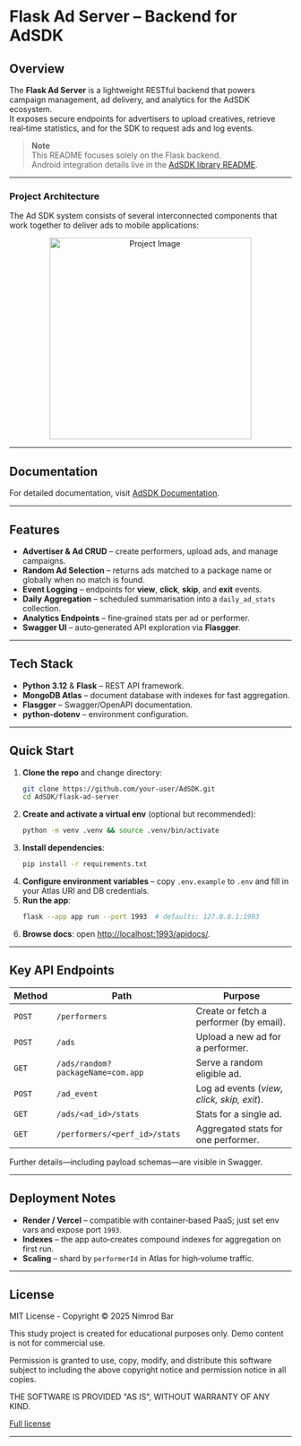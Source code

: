 # Flask Ad Server – Backend for AdSDK

## Overview
The **Flask Ad Server** is a lightweight RESTful backend that powers campaign management, ad delivery, and analytics for the AdSDK ecosystem.  
It exposes secure endpoints for advertisers to upload creatives, retrieve real‑time statistics, and for the SDK to request ads and log events.

> **Note**  
> This README focuses solely on the Flask backend.  
> Android integration details live in the [AdSDK library README](../README.md).

---

### Project Architecture

The Ad SDK system consists of several interconnected components that work together to deliver ads to mobile applications:


<div align="center">
    <img src="https://github.com/user-attachments/assets/e4b1569d-e86d-41d7-a824-c2f7c30b42f0" alt="Project Image" width="360"/>
</div>

---

## Documentation

For detailed documentation, visit [AdSDK Documentation](https://nimib2.github.io/AdSDK/).

---

## Features

- **Advertiser & Ad CRUD** – create performers, upload ads, and manage campaigns.
- **Random Ad Selection** – returns ads matched to a package name or globally when no match is found.
- **Event Logging** – endpoints for **view**, **click**, **skip**, and **exit** events.
- **Daily Aggregation** – scheduled summarisation into a `daily_ad_stats` collection.
- **Analytics Endpoints** – fine‑grained stats per ad or performer.
- **Swagger UI** – auto‑generated API exploration via **Flasgger**.

---

## Tech Stack
- **Python 3.12** & **Flask** – REST API framework.
- **MongoDB Atlas** – document database with indexes for fast aggregation.
- **Flasgger** – Swagger/OpenAPI documentation.
- **python-dotenv** – environment configuration.

---

## Quick Start

1. **Clone the repo** and change directory:
   ```bash
   git clone https://github.com/your-user/AdSDK.git
   cd AdSDK/flask-ad-server
   ```
2. **Create and activate a virtual env** (optional but recommended):
   ```bash
   python -m venv .venv && source .venv/bin/activate
   ```
3. **Install dependencies**:
   ```bash
   pip install -r requirements.txt
   ```
4. **Configure environment variables** – copy `.env.example` to `.env` and fill in your Atlas URI and DB credentials.
5. **Run the app**:
   ```bash
   flask --app app run --port 1993  # defaults: 127.0.0.1:1993
   ```
6. **Browse docs**: open <http://localhost:1993/apidocs/>.

---

## Key API Endpoints
| Method | Path | Purpose |
| ------ | ------------------------------- | --------------------------------------------- |
| `POST` | `/performers` | Create or fetch a performer (by email). |
| `POST` | `/ads` | Upload a new ad for a performer. |
| `GET`  | `/ads/random?packageName=com.app` | Serve a random eligible ad. |
| `POST` | `/ad_event` | Log ad events (*view, click, skip, exit*). |
| `GET`  | `/ads/<ad_id>/stats` | Stats for a single ad. |
| `GET`  | `/performers/<perf_id>/stats` | Aggregated stats for one performer. |

Further details—including payload schemas—are visible in Swagger.

---

## Deployment Notes
- **Render / Vercel** – compatible with container‑based PaaS; just set env vars and expose port `1993`.
- **Indexes** – the app auto‑creates compound indexes for aggregation on first run.
- **Scaling** – shard by `performerId` in Atlas for high‑volume traffic.

---

## License

MIT License - Copyright © 2025 Nimrod Bar

This study project is created for educational purposes only. Demo content is not for commercial use.

Permission is granted to use, copy, modify, and distribute this software subject to including the above copyright notice and permission notice in all copies.

THE SOFTWARE IS PROVIDED "AS IS", WITHOUT WARRANTY OF ANY KIND.

[Full license](https://opensource.org/licenses/MIT)

---
